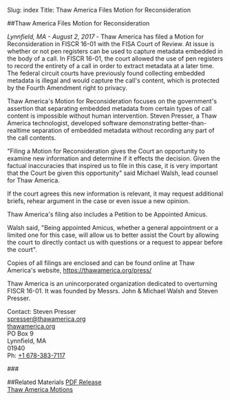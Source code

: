 Slug: index
Title: Thaw America Files Motion for Reconsideration

##Thaw America Files Motion for Reconsideration

*Lynnfield, MA - August 2, 2017* - Thaw America has filed a Motion for Reconsideration in FISCR 16-01 with the FISA Court of Review.  At issue is whether or not pen registers can be used to capture metadata embedded in the body of a call. In FISCR 16-01, the court allowed the use of pen registers to record the entirety of a call in order to extract metadata at a later time. The federal circuit courts have previously found collecting embedded metadata is illegal and would capture the call's content, which is protected by the Fourth Amendment right to privacy.

Thaw America's Motion for Reconsideration focuses on the government's assertion that separating embedded metadata from certain types of call content is impossible without human intervention.  Steven Presser, a Thaw America technologist, developed software demonstrating better-than-realtime separation of embedded metadata without recording any part of the call contents.

"Filing a Motion for Reconsideration gives the Court an opportunity to examine new information and determine if it effects the decision.  Given the factual inaccuracies that inspired us to file in this case, it is very important that the Court be given this opportunity" said Michael Walsh, lead counsel for Thaw America.

If the court agrees this new information is relevant, it may request additional briefs, rehear argument in the case or even issue a new opinion.

Thaw America's filing also includes a Petition to be Appointed Amicus.

Walsh said, "Being appointed Amicus, whether a general appointment or a limited one for this case, will allow us to better assist the Court by allowing the court to directly contact us with questions or a request to appear before the court".

Copies of all filings are enclosed and can be found online at Thaw America's website, https://thawamerica.org/press/

Thaw America is an unincorporated organization dedicated to overturning FISCR 16-01. It was founded by Messrs. John & Michael Walsh and Steven Presser.

Contact:
Steven Presser<br />
[spresser@thawamerica.org](mailto:spresser@thawamerica.org)<br />
[thawamerica.org](https://thawamerica.org)<br />
PO Box 9<br />
Lynnfield, MA<br />
01940<br />
Ph: [+1 678-383-7117](tel:+16783837117)

\###

##Related Materials
[PDF Release](release.pdf)<br />
[Thaw America Motions](motions.pdf)
